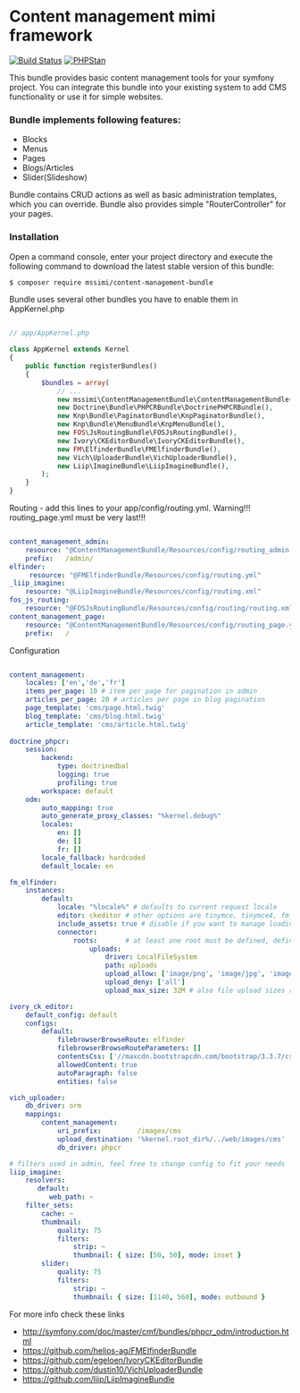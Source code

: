 # Content management mimi framework

[![Build Status](https://travis-ci.org/mssimi/ContentManagementBundle.svg?branch=master)](https://travis-ci.org/mssimi/ContentManagementBundle)
[![PHPStan](https://img.shields.io/badge/PHPStan-enabled-brightgreen.svg?style=flat)](https://github.com/phpstan/phpstan)

This bundle provides basic content management tools for your symfony project. You can integrate this bundle into your existing system to add CMS functionality or use it for simple websites.

###  Bundle implements following features:

* Blocks
* Menus
* Pages
* Blogs/Articles
* Slider(Slideshow)

Bundle contains CRUD actions as well as basic administration templates, which you can override. Bundle also provides simple "RouterController" for your pages.

### Installation

Open a command console, enter your project directory and execute the following command to download the latest stable version of this bundle:

``` bash
$ composer require mssimi/content-management-bundle
```

Bundle uses several other bundles you have to enable them in AppKernel.php

``` php

// app/AppKernel.php

class AppKernel extends Kernel
{
    public function registerBundles()
    {
        $bundles = array(
            // ...
            new mssimi\ContentManagementBundle\ContentManagementBundle(),
            new Doctrine\Bundle\PHPCRBundle\DoctrinePHPCRBundle(),
            new Knp\Bundle\PaginatorBundle\KnpPaginatorBundle(),
            new Knp\Bundle\MenuBundle\KnpMenuBundle(),
            new FOS\JsRoutingBundle\FOSJsRoutingBundle(),
            new Ivory\CKEditorBundle\IvoryCKEditorBundle(),
            new FM\ElfinderBundle\FMElfinderBundle(),
            new Vich\UploaderBundle\VichUploaderBundle(),
            new Liip\ImagineBundle\LiipImagineBundle(),
        );
    }
}
```

Routing - add this lines to your app/config/routing.yml. Warning!!! routing_page.yml must be very last!!!

``` yml

content_management_admin:
    resource: "@ContentManagementBundle/Resources/config/routing_admin.yml"
    prefix:   /admin/
elfinder:
     resource: "@FMElfinderBundle/Resources/config/routing.yml"
_liip_imagine:
    resource: "@LiipImagineBundle/Resources/config/routing.xml"
fos_js_routing:
    resource: "@FOSJsRoutingBundle/Resources/config/routing/routing.xml"
content_management_page:
    resource: "@ContentManagementBundle/Resources/config/routing_page.yml"
    prefix:   /
```

Configuration

``` yml

content_management:
    locales: ['en','de','fr']
    items_per_page: 10 # item per page for pagination in admin
    articles_per_page: 20 # articles per page in blog pagination
    page_template: 'cms/page.html.twig'
    blog_template: 'cms/blog.html.twig'
    article_template: 'cms/article.html.twig'
    
doctrine_phpcr:
    session:
        backend:
            type: doctrinedbal
            logging: true
            profiling: true
        workspace: default
    odm:
        auto_mapping: true
        auto_generate_proxy_classes: "%kernel.debug%"
        locales:
            en: []
            de: []
            fr: []
        locale_fallback: hardcoded
        default_locale: en

fm_elfinder:
    instances:
        default:
            locale: "%locale%" # defaults to current request locale
            editor: ckeditor # other options are tinymce, tinymce4, fm_tinymce, form, simple, custom
            include_assets: true # disable if you want to manage loading of javascript and css assets manually
            connector:
                roots:       # at least one root must be defined, defines root filemanager directories
                    uploads:
                        driver: LocalFileSystem
                        path: uploads
                        upload_allow: ['image/png', 'image/jpg', 'image/jpeg']
                        upload_deny: ['all']
                        upload_max_size: 32M # also file upload sizes restricted in php.ini

ivory_ck_editor:
    default_config: default
    configs:
        default:
            filebrowserBrowseRoute: elfinder
            filebrowserBrowseRouteParameters: []
            contentsCss: ['//maxcdn.bootstrapcdn.com/bootstrap/3.3.7/css/bootstrap.min.css']
            allowedContent: true
            autoParagraph: false
            entities: false

vich_uploader:
    db_driver: orm
    mappings:
        content_management:
            uri_prefix:         /images/cms
            upload_destination: '%kernel.root_dir%/../web/images/cms'
            db_driver: phpcr

# filters used in admin, feel free to change config to fit your needs
liip_imagine:
    resolvers:
       default:
          web_path: ~
    filter_sets:
        cache: ~
        thumbnail: 
            quality: 75
            filters:
                strip: ~
                thumbnail: { size: [50, 50], mode: inset }
        slider:
            quality: 75
            filters:
                strip: ~
                thumbnail: { size: [1140, 560], mode: outbound }
```

For more info check these links
 
 * http://symfony.com/doc/master/cmf/bundles/phpcr_odm/introduction.html
 * https://github.com/helios-ag/FMElfinderBundle
 * https://github.com/egeloen/IvoryCKEditorBundle
 * https://github.com/dustin10/VichUploaderBundle
 * https://github.com/liip/LiipImagineBundle